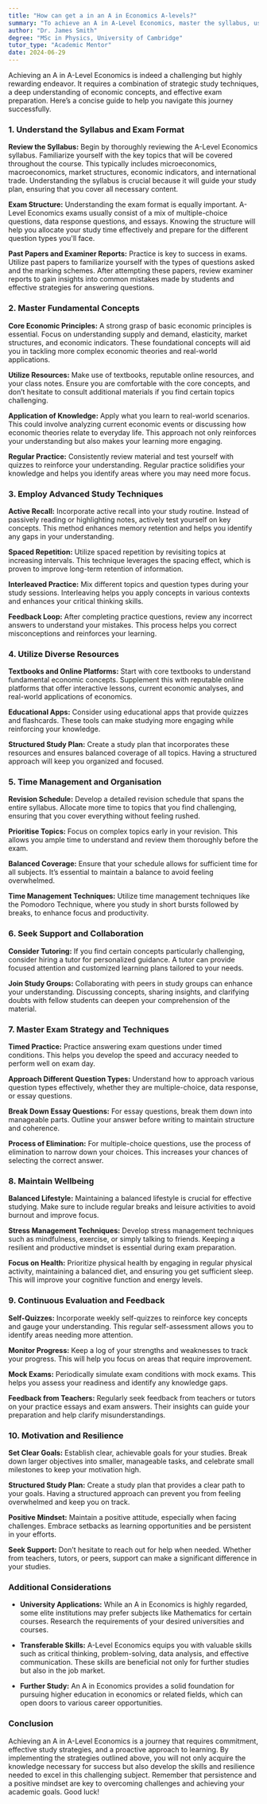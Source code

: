 ```yaml
---
title: "How can get a in an A in Economics A-levels?"
summary: "To achieve an A in A-Level Economics, master the syllabus, use effective study techniques, and prepare thoroughly for exams."
author: "Dr. James Smith"
degree: "MSc in Physics, University of Cambridge"
tutor_type: "Academic Mentor"
date: 2024-06-29
---
```


Achieving an A in A-Level Economics is indeed a challenging but highly rewarding endeavor. It requires a combination of strategic study techniques, a deep understanding of economic concepts, and effective exam preparation. Here’s a concise guide to help you navigate this journey successfully.

### 1. Understand the Syllabus and Exam Format

**Review the Syllabus:**
Begin by thoroughly reviewing the A-Level Economics syllabus. Familiarize yourself with the key topics that will be covered throughout the course. This typically includes microeconomics, macroeconomics, market structures, economic indicators, and international trade. Understanding the syllabus is crucial because it will guide your study plan, ensuring that you cover all necessary content.

**Exam Structure:**
Understanding the exam format is equally important. A-Level Economics exams usually consist of a mix of multiple-choice questions, data response questions, and essays. Knowing the structure will help you allocate your study time effectively and prepare for the different question types you'll face.

**Past Papers and Examiner Reports:**
Practice is key to success in exams. Utilize past papers to familiarize yourself with the types of questions asked and the marking schemes. After attempting these papers, review examiner reports to gain insights into common mistakes made by students and effective strategies for answering questions.

### 2. Master Fundamental Concepts

**Core Economic Principles:**
A strong grasp of basic economic principles is essential. Focus on understanding supply and demand, elasticity, market structures, and economic indicators. These foundational concepts will aid you in tackling more complex economic theories and real-world applications.

**Utilize Resources:**
Make use of textbooks, reputable online resources, and your class notes. Ensure you are comfortable with the core concepts, and don’t hesitate to consult additional materials if you find certain topics challenging.

**Application of Knowledge:**
Apply what you learn to real-world scenarios. This could involve analyzing current economic events or discussing how economic theories relate to everyday life. This approach not only reinforces your understanding but also makes your learning more engaging.

**Regular Practice:**
Consistently review material and test yourself with quizzes to reinforce your understanding. Regular practice solidifies your knowledge and helps you identify areas where you may need more focus.

### 3. Employ Advanced Study Techniques

**Active Recall:**
Incorporate active recall into your study routine. Instead of passively reading or highlighting notes, actively test yourself on key concepts. This method enhances memory retention and helps you identify any gaps in your understanding.

**Spaced Repetition:**
Utilize spaced repetition by revisiting topics at increasing intervals. This technique leverages the spacing effect, which is proven to improve long-term retention of information.

**Interleaved Practice:**
Mix different topics and question types during your study sessions. Interleaving helps you apply concepts in various contexts and enhances your critical thinking skills.

**Feedback Loop:**
After completing practice questions, review any incorrect answers to understand your mistakes. This process helps you correct misconceptions and reinforces your learning.

### 4. Utilize Diverse Resources

**Textbooks and Online Platforms:**
Start with core textbooks to understand fundamental economic concepts. Supplement this with reputable online platforms that offer interactive lessons, current economic analyses, and real-world applications of economics.

**Educational Apps:**
Consider using educational apps that provide quizzes and flashcards. These tools can make studying more engaging while reinforcing your knowledge.

**Structured Study Plan:**
Create a study plan that incorporates these resources and ensures balanced coverage of all topics. Having a structured approach will keep you organized and focused.

### 5. Time Management and Organisation

**Revision Schedule:**
Develop a detailed revision schedule that spans the entire syllabus. Allocate more time to topics that you find challenging, ensuring that you cover everything without feeling rushed.

**Prioritise Topics:**
Focus on complex topics early in your revision. This allows you ample time to understand and review them thoroughly before the exam.

**Balanced Coverage:**
Ensure that your schedule allows for sufficient time for all subjects. It’s essential to maintain a balance to avoid feeling overwhelmed.

**Time Management Techniques:**
Utilize time management techniques like the Pomodoro Technique, where you study in short bursts followed by breaks, to enhance focus and productivity.

### 6. Seek Support and Collaboration

**Consider Tutoring:**
If you find certain concepts particularly challenging, consider hiring a tutor for personalized guidance. A tutor can provide focused attention and customized learning plans tailored to your needs.

**Join Study Groups:**
Collaborating with peers in study groups can enhance your understanding. Discussing concepts, sharing insights, and clarifying doubts with fellow students can deepen your comprehension of the material.

### 7. Master Exam Strategy and Techniques

**Timed Practice:**
Practice answering exam questions under timed conditions. This helps you develop the speed and accuracy needed to perform well on exam day.

**Approach Different Question Types:**
Understand how to approach various question types effectively, whether they are multiple-choice, data response, or essay questions.

**Break Down Essay Questions:**
For essay questions, break them down into manageable parts. Outline your answer before writing to maintain structure and coherence.

**Process of Elimination:**
For multiple-choice questions, use the process of elimination to narrow down your choices. This increases your chances of selecting the correct answer.

### 8. Maintain Wellbeing

**Balanced Lifestyle:**
Maintaining a balanced lifestyle is crucial for effective studying. Make sure to include regular breaks and leisure activities to avoid burnout and improve focus.

**Stress Management Techniques:**
Develop stress management techniques such as mindfulness, exercise, or simply talking to friends. Keeping a resilient and productive mindset is essential during exam preparation.

**Focus on Health:**
Prioritize physical health by engaging in regular physical activity, maintaining a balanced diet, and ensuring you get sufficient sleep. This will improve your cognitive function and energy levels.

### 9. Continuous Evaluation and Feedback

**Self-Quizzes:**
Incorporate weekly self-quizzes to reinforce key concepts and gauge your understanding. This regular self-assessment allows you to identify areas needing more attention.

**Monitor Progress:**
Keep a log of your strengths and weaknesses to track your progress. This will help you focus on areas that require improvement.

**Mock Exams:**
Periodically simulate exam conditions with mock exams. This helps you assess your readiness and identify any knowledge gaps.

**Feedback from Teachers:**
Regularly seek feedback from teachers or tutors on your practice essays and exam answers. Their insights can guide your preparation and help clarify misunderstandings.

### 10. Motivation and Resilience

**Set Clear Goals:**
Establish clear, achievable goals for your studies. Break down larger objectives into smaller, manageable tasks, and celebrate small milestones to keep your motivation high.

**Structured Study Plan:**
Create a study plan that provides a clear path to your goals. Having a structured approach can prevent you from feeling overwhelmed and keep you on track.

**Positive Mindset:**
Maintain a positive attitude, especially when facing challenges. Embrace setbacks as learning opportunities and be persistent in your efforts.

**Seek Support:**
Don’t hesitate to reach out for help when needed. Whether from teachers, tutors, or peers, support can make a significant difference in your studies.

### Additional Considerations

- **University Applications:** While an A in Economics is highly regarded, some elite institutions may prefer subjects like Mathematics for certain courses. Research the requirements of your desired universities and courses.
  
- **Transferable Skills:** A-Level Economics equips you with valuable skills such as critical thinking, problem-solving, data analysis, and effective communication. These skills are beneficial not only for further studies but also in the job market.

- **Further Study:** An A in Economics provides a solid foundation for pursuing higher education in economics or related fields, which can open doors to various career opportunities.

### Conclusion

Achieving an A in A-Level Economics is a journey that requires commitment, effective study strategies, and a proactive approach to learning. By implementing the strategies outlined above, you will not only acquire the knowledge necessary for success but also develop the skills and resilience needed to excel in this challenging subject. Remember that persistence and a positive mindset are key to overcoming challenges and achieving your academic goals. Good luck!
    